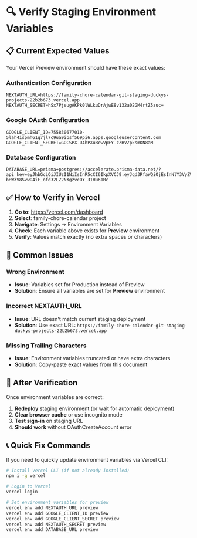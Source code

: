 # 🔍 Verify Staging Environment Variables

## 📋 Current Expected Values

Your Vercel Preview environment should have these exact values:

### Authentication Configuration
```
NEXTAUTH_URL=https://family-chore-calendar-git-staging-duckys-projects-22b2b673.vercel.app
NEXTAUTH_SECRET=hSx7PjeugAKPk0lWLkuDrAjwE8v132a02GM4rtZ5zuc=
```

### Google OAuth Configuration
```
GOOGLE_CLIENT_ID=755830677010-5lah4ispmh61q7jl7c9ua9ibsf569pi6.apps.googleusercontent.com
GOOGLE_CLIENT_SECRET=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
```

### Database Configuration
```
DATABASE_URL=prisma+postgres://accelerate.prisma-data.net/?api_key=eyJhbGciOiJIUzI1NiIsInR5cCI6IkpXVCJ9.eyJqd3RfaWQiOjEsInNlY3VyZV9rZXkiOiJza19RU3U4V08xcDJqTDNTYV9yT3pkRzAiLCJhcGlfa2V5IjoiMDFLMEQxM0dCUU5XUFROMFhKNFY2NzZETkciLCJ0ZW5hbnRfaWQiOiI0NDU4MTk4YjMzZjZkNWJhMTFiODA2OTU5NGM5MzY2MWQyZTViM2JhMmNhNmViODkwZjEwMjE0MGI4NTY1ZGFmIiwiaW50ZXJuYWxfc2VjcmV0IjoiYjhlZmJlNzItMWRhMC00NTA3LWE1ZjMtOWU0MGQ1YmE5YTUxIn0.qqA-bRWXV8SvwO4iF_ofd32LZ2NXgzvcOY_31Hu61Rc
```

## ✅ How to Verify in Vercel

1. **Go to**: https://vercel.com/dashboard
2. **Select**: family-chore-calendar project
3. **Navigate**: Settings → Environment Variables
4. **Check**: Each variable above exists for **Preview** environment
5. **Verify**: Values match exactly (no extra spaces or characters)

## 🔧 Common Issues

### Wrong Environment
- **Issue**: Variables set for Production instead of Preview
- **Solution**: Ensure all variables are set for **Preview** environment

### Incorrect NEXTAUTH_URL
- **Issue**: URL doesn't match current staging deployment
- **Solution**: Use exact URL: `https://family-chore-calendar-git-staging-duckys-projects-22b2b673.vercel.app`

### Missing Trailing Characters
- **Issue**: Environment variables truncated or have extra characters
- **Solution**: Copy-paste exact values from this document

## 🚀 After Verification

Once environment variables are correct:
1. **Redeploy** staging environment (or wait for automatic deployment)
2. **Clear browser cache** or use incognito mode
3. **Test sign-in** on staging URL
4. **Should work** without OAuthCreateAccount error

## 📞 Quick Fix Commands

If you need to quickly update environment variables via Vercel CLI:
```bash
# Install Vercel CLI (if not already installed)
npm i -g vercel

# Login to Vercel
vercel login

# Set environment variables for preview
vercel env add NEXTAUTH_URL preview
vercel env add GOOGLE_CLIENT_ID preview
vercel env add GOOGLE_CLIENT_SECRET preview
vercel env add NEXTAUTH_SECRET preview
vercel env add DATABASE_URL preview
```
